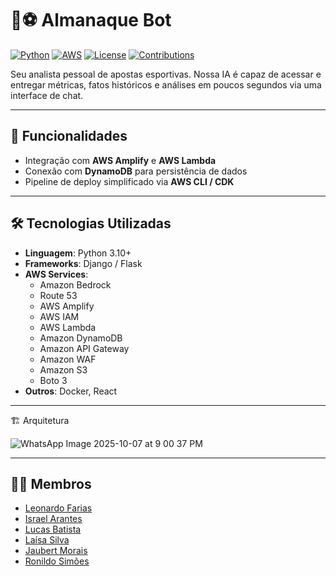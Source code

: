 # 🤖⚽ Almanaque Bot

[![Python](https://img.shields.io/badge/Python-3.10+-blue.svg)](https://www.python.org/) [![AWS](https://img.shields.io/badge/AWS-Cloud-orange.svg)](https://aws.amazon.com/) [![License](https://img.shields.io/badge/license-MIT-green.svg)](LICENSE) [![Contributions](https://img.shields.io/badge/Contributions-Welcome-brightgreen.svg)](CONTRIBUTING.md)

Seu analista pessoal de apostas esportivas. Nossa IA é capaz de acessar e entregar métricas, fatos históricos e análises em poucos segundos via uma interface de chat.

---

## 🚀 Funcionalidades
- Integração com **AWS Amplify** e **AWS Lambda**  
- Conexão com **DynamoDB** para persistência de dados  
- Pipeline de deploy simplificado via **AWS CLI / CDK**

---

## 🛠️ Tecnologias Utilizadas
- **Linguagem**: Python 3.10+  
- **Frameworks**: Django / Flask  
- **AWS Services**:  
  - Amazon Bedrock
  - Route 53
  - AWS Amplify
  - AWS IAM 
  - AWS Lambda  
  - Amazon DynamoDB  
  - Amazon API Gateway
  - Amazon WAF
  - Amazon S3
  - Boto 3 
- **Outros**: Docker, React

---

🏗️ Arquitetura

![WhatsApp Image 2025-10-07 at 9 00 37 PM](https://github.com/user-attachments/assets/3946379f-5686-4c4f-aa14-022363e50ecc)

---

## 🙇‍♂️ Membros
- [Leonardo Farias](https://www.linkedin.com/in/leofariasrj25/)
- [Israel Arantes](https://www.linkedin.com/in/israelarantes/)
- [Lucas Batista](https://www.linkedin.com/in/lucas-batista-leite-b33607221)
- [Laísa Silva](https://www.linkedin.com/in/laísa-ferreira-da-silva-)
- [Jaubert Morais](https://www.linkedin.com/in/jaubert-morais-de-jesus/)
- [Ronildo Simões](https://www.linkedin.com/in/ronildo-simoes/)
